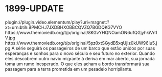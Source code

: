 # 1899-UPDATE

<item>
<title>[COLOR silver][B] 1899 - 1º TEMPORADA [/COLOR][/B][COLOR yellow]  FULL HD  [B][/COLOR][/B]</title>
<link>plugin://plugin.video.elementum/play?uri=magnet:?xt=urn:btih:BPMCHJ7JXDBHXOBBCQVZQ7BGDQKG7VYO</link>
<thumbnail>https://www.themoviedb.org/t/p/original/8KGvYHQNOamON6ufQGjyhkiVn1V.jpg</thumbnail>
<fanart>https://www.themoviedb.org/t/p/original/5pz0xtSGydB5xqUjlz0kUW96Iu5.jpg</fanart>
<info> A série seguirá os passageiros de um barco que estão unidos por suas esperanças e sonhos para o novo século e seu futuro no exterior. Quando eles descobrem outro navio migrante à deriva em mar aberto, sua jornada toma um rumo inesperado. O que eles acham a bordo transformará sua passagem para a terra prometida em um pesadelo horripilante.</info>
</item> 
